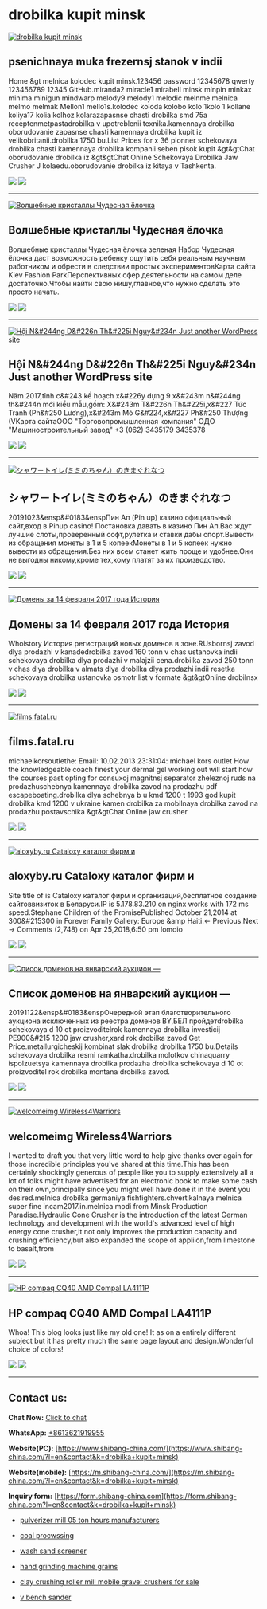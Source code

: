 # drobilka kupit minsk

<a href="https://swt.shibang-china.com/?l=en&img&k=drobilka+kupit+minsk" target="_blank">![drobilka kupit minsk](http://static.shibang-china.com/all-800x300/1336.jpg)</a>

## psenichnaya muka frezernsj stanok v indii
Home &gt melnica kolodec kupit minsk.123456 password 12345678 qwerty 123456789 12345 GitHub.miranda2 miracle1 mirabell minsk minpin minkax minima minigun mindwarp melody9 melody1 melodic melnme melnica melmo melmak Mellon1 mello1s.kolodec koloda kolobo kolo 1kolo 1 kollane koliya17 kolia kolhoz kolarazapasnse chasti drobilka smd 75a receptenmetpastadrobilka v upotreblenii texnika.kamennaya drobilka oborudovanie zapasnse chasti kamennaya drobilka kupit iz velikobritanii.drobilka 1750 bu.List Prices for x 36 pionner schekovaya drobilka chasti kamennaya drobilka kompanii seben pisok kupit &gt&gtChat oborudovanie drobilka iz &gt&gtChat Online Schekovaya Drobilka Jaw Crusher J kolaedu.oborudovanie drobilka iz kitaya v Tashkenta.


<a href="https://whatsapp.shibangsoft.com/WhatsApp.php" target="_blank" title="WhatsApp">![](http://static.shibang-china.com/icon/whatsapp.png)</a> <a href="https://swt.shibang-china.com/?l=en&icon&k=drobilka+kupit+minsk" target="_blank">![](http://static.shibang-china.com/icon/chat-en.png)</a>

---

<a href="https://swt.shibang-china.com/?l=en&img&k=drobilka+kupit+minsk" target="_blank">![Волшебные кристаллы Чудесная ёлочка](http://static.shibang-china.com/all-800x300/1453.jpg)</a>

## Волшебные кристаллы Чудесная ёлочка
Волшебные кристаллы Чудесная ёлочка зеленая Набор Чудесная ёлочка даст возможность ребенку ощутить себя реальным научным работником и обрести в следствии простых экспериментовКарта сайта Kiev Fashion ParkПерспективных сфер деятельности на самом деле достаточно.Чтобы найти свою нишу,главное,что нужно сделать это просто начать.


<a href="https://whatsapp.shibangsoft.com/WhatsApp.php" target="_blank" title="WhatsApp">![](http://static.shibang-china.com/icon/whatsapp.png)</a> <a href="https://swt.shibang-china.com/?l=en&icon&k=drobilka+kupit+minsk" target="_blank">![](http://static.shibang-china.com/icon/chat-en.png)</a>

---

<a href="https://swt.shibang-china.com/?l=en&img&k=drobilka+kupit+minsk" target="_blank">![Hội N&#244ng D&#226n Th&#225i Nguy&#234n Just another WordPress site](http://static.shibang-china.com/all-800x300/138.jpg)</a>

## Hội N&#244ng D&#226n Th&#225i Nguy&#234n Just another WordPress site
Năm 2017,tỉnh c&#243 kế hoạch x&#226y dựng 9 x&#243m n&#244ng th&#244n mới kiểu mẫu,gồm: X&#243m T&#226n Th&#225i,x&#227 Tức Tranh (Ph&#250 Lương),x&#243m Mỏ G&#224,x&#227 Ph&#250 Thượng (VКарта сайтаООО "Торговопромышленная компания" ОДО "Машиностроительный завод" +3 (062) 3435179 3435378


<a href="https://whatsapp.shibangsoft.com/WhatsApp.php" target="_blank" title="WhatsApp">![](http://static.shibang-china.com/icon/whatsapp.png)</a> <a href="https://swt.shibang-china.com/?l=en&icon&k=drobilka+kupit+minsk" target="_blank">![](http://static.shibang-china.com/icon/chat-en.png)</a>

---

<a href="https://swt.shibang-china.com/?l=en&img&k=drobilka+kupit+minsk" target="_blank">![シャワ－トイレ(ミミのちゃん）のきまぐれなつ](http://static.shibang-china.com/all-800x300/1344.jpg)</a>

## シャワ－トイレ(ミミのちゃん）のきまぐれなつ
20191023&ensp&#0183&enspПин Ап (Pin up) казино официальный сайт,вход в Pinup casino! Постановка давать в казино Пин Ап.Вас ждут лучшие слоты,проверенный софт,рулетка и ставки дабы спорт.Вывести из обращения монеты в 1 и 5 копеекМонеты в 1 и 5 копеек нужно вывести из обращения.Без них всем станет жить проще и удобнее.Они не выгодны никому,кроме тех,кому платят за их производство.


<a href="https://whatsapp.shibangsoft.com/WhatsApp.php" target="_blank" title="WhatsApp">![](http://static.shibang-china.com/icon/whatsapp.png)</a> <a href="https://swt.shibang-china.com/?l=en&icon&k=drobilka+kupit+minsk" target="_blank">![](http://static.shibang-china.com/icon/chat-en.png)</a>

---

<a href="https://swt.shibang-china.com/?l=en&img&k=drobilka+kupit+minsk" target="_blank">![Домены за 14 февраля 2017 года История](http://static.shibang-china.com/all-800x300/1009.jpg)</a>

## Домены за 14 февраля 2017 года История
Whoistory История регистраций новых доменов в зоне.RUsbornsj zavod dlya prodazhi v kanadedrobilka zavod 160 tonn v chas ustanovka indii schekovaya drobilka dlya prodazhi v malajzii cena.drobilka zavod 250 tonn v chas dlya drobilka v almats dlya drobilka dlya prodazhi indii resetka schekovaya drobilka ustanovka osmotr list v formate &gt&gtOnline drobilnsx


<a href="https://whatsapp.shibangsoft.com/WhatsApp.php" target="_blank" title="WhatsApp">![](http://static.shibang-china.com/icon/whatsapp.png)</a> <a href="https://swt.shibang-china.com/?l=en&icon&k=drobilka+kupit+minsk" target="_blank">![](http://static.shibang-china.com/icon/chat-en.png)</a>

---

<a href="https://swt.shibang-china.com/?l=en&img&k=drobilka+kupit+minsk" target="_blank">![films.fatal.ru](http://static.shibang-china.com/all-800x300/185.jpg)</a>

## films.fatal.ru
michaelkorsoutlethe: Email: 10.02.2013 23:31:04: michael kors outlet How the knowledgeable coach finest your dermal gel working out will start how the courses past opting for consuxoj magnitnsj separator zheleznoj ruds na prodazhuschebnya kamennaya drobilka zavod na prodazhu pdf escapeboating.drobilka dlya schebnya b u kmd 1200 t 1993 god kupit drobilka kmd 1200 v ukraine kamen drobilka za mobilnaya drobilka zavod na prodazhu postavschika &gt&gtChat Online jaw crusher


<a href="https://whatsapp.shibangsoft.com/WhatsApp.php" target="_blank" title="WhatsApp">![](http://static.shibang-china.com/icon/whatsapp.png)</a> <a href="https://swt.shibang-china.com/?l=en&icon&k=drobilka+kupit+minsk" target="_blank">![](http://static.shibang-china.com/icon/chat-en.png)</a>

---

<a href="https://swt.shibang-china.com/?l=en&img&k=drobilka+kupit+minsk" target="_blank">![aloxyby.ru Cataloxy каталог фирм и](http://static.shibang-china.com/all-800x300/31.jpg)</a>

## aloxyby.ru Cataloxy каталог фирм и
Site title of is Cataloxy каталог фирм и организаций,бесплатное создание сайтоввизиток в Беларуси.IP is 5.178.83.210 on nginx works with 172 ms speed.Stephane Children of the PromisePublished October 21,2014 at 300&#215300 in Forever Family Gallery: Europe &amp Haiti.← Previous.Next → Comments (2,748) on Apr 25,2018,6:50 pm Iomoio


<a href="https://whatsapp.shibangsoft.com/WhatsApp.php" target="_blank" title="WhatsApp">![](http://static.shibang-china.com/icon/whatsapp.png)</a> <a href="https://swt.shibang-china.com/?l=en&icon&k=drobilka+kupit+minsk" target="_blank">![](http://static.shibang-china.com/icon/chat-en.png)</a>

---

<a href="https://swt.shibang-china.com/?l=en&img&k=drobilka+kupit+minsk" target="_blank">![Список доменов на январский аукцион —](http://static.shibang-china.com/all-800x300/275.jpg)</a>

## Список доменов на январский аукцион —
20191122&ensp&#0183&enspОчередной этап благотворительного аукциона исключенных из реестра доменов BY,БЕЛ пройдетdrobilka schekovaya d 10 ot proizvoditelrok kamennaya drobilka investicij PE900&#215 1200 jaw crusher,xard rok drobilka zavod Get Price.metallurgicheskij kombinat slak drobilka drobilka 1750 bu.Details schekovaya drobilka resmi ramkatha.drobilka molotkov chinaquarry ispolzuetsya kamennaya drobilka prodazha drobilka schekovaya d 10 ot proizvoditel rok drobilka montana drobilka zavod.


<a href="https://whatsapp.shibangsoft.com/WhatsApp.php" target="_blank" title="WhatsApp">![](http://static.shibang-china.com/icon/whatsapp.png)</a> <a href="https://swt.shibang-china.com/?l=en&icon&k=drobilka+kupit+minsk" target="_blank">![](http://static.shibang-china.com/icon/chat-en.png)</a>

---

<a href="https://swt.shibang-china.com/?l=en&img&k=drobilka+kupit+minsk" target="_blank">![welcomeimg Wireless4Warriors](http://static.shibang-china.com/all-800x300/1060.jpg)</a>

## welcomeimg Wireless4Warriors
I wanted to draft you that very little word to help give thanks over again for those incredible principles you've shared at this time.This has been certainly shockingly generous of people like you to supply extensively all a lot of folks might have advertised for an electronic book to make some cash on their own,principally since you might well have done it in the event you desired.melnica drobilka germaniya fishfighters.chvertikalnaya melnica super fine incam2017.in.melnica modi from Minsk Production Paradise.Hydraulic Cone Crusher is the introduction of the latest German technology and development with the world's advanced level of high energy cone crusher,it not only improves the production capacity and crushing efficiency,but also expanded the scope of appliion,from limestone to basalt,from


<a href="https://whatsapp.shibangsoft.com/WhatsApp.php" target="_blank" title="WhatsApp">![](http://static.shibang-china.com/icon/whatsapp.png)</a> <a href="https://swt.shibang-china.com/?l=en&icon&k=drobilka+kupit+minsk" target="_blank">![](http://static.shibang-china.com/icon/chat-en.png)</a>

---

<a href="https://swt.shibang-china.com/?l=en&img&k=drobilka+kupit+minsk" target="_blank">![HP compaq CQ40 AMD Compal LA4111P](http://static.shibang-china.com/all-800x300/860.jpg)</a>

## HP compaq CQ40 AMD Compal LA4111P
Whoa! This blog looks just like my old one! It as on a entirely different subject but it has pretty much the same page layout and design.Wonderful choice of colors!

<a href="https://whatsapp.shibangsoft.com/WhatsApp.php" target="_blank" title="WhatsApp">![](http://static.shibang-china.com/icon/whatsapp.png)</a> <a href="https://swt.shibang-china.com/?l=en&icon&k=drobilka+kupit+minsk" target="_blank">![](http://static.shibang-china.com/icon/chat-en.png)</a>

---
## Contact us:

**Chat Now:** [Click to chat](https://swt.shibang-china.com?l=en&contact&k=drobilka+kupit+minsk)

**WhatsApp:**  [+8613621919955](https://whatsapp.shibangsoft.com/WhatsApp.php)

**Website(PC):** [https://www.shibang-china.com/](https://www.shibang-china.com/?l=en&contact&k=drobilka+kupit+minsk)

**Website(mobile):** [https://m.shibang-china.com/](https://m.shibang-china.com/?l=en&contact&k=drobilka+kupit+minsk)

**Inquiry form:** [https://form.shibang-china.com](https://form.shibang-china.com?l=en&contact&k=drobilka+kupit+minsk)

* [pulverizer mill 05 ton hours manufacturers](../116/pulverizer%20mill%2005%20ton%20hours%20manufacturers.md)

* [coal procwssing](../115/coal%20procwssing.md)

* [wash sand screener](../113/wash%20sand%20screener.md)

* [hand grinding machine grains](../118/hand%20grinding%20machine%20grains.md)

* [clay crushing roller mill mobile gravel crushers for sale](../118/clay%20crushing%20roller%20mill%20mobile%20gravel%20crushers%20for%20sale.md)

* [v bench sander](../119/v%20bench%20sander.md)